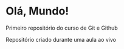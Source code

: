 # Olá, Mundo!
 Primeiro repositório do curso de Git e Github

 Repositório criado durante uma aula ao vivo
 
